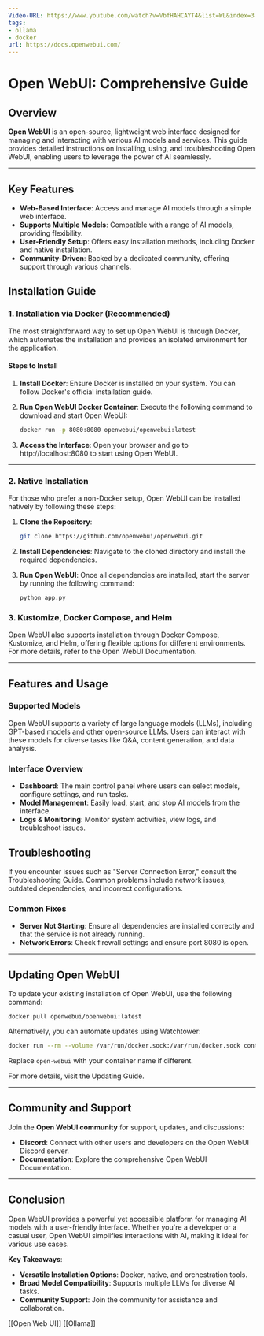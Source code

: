 ```yaml
---
Video-URL: https://www.youtube.com/watch?v=VbfHAHCAYT4&list=WL&index=3
tags:
- ollama
- docker
url: https://docs.openwebui.com/
---
```


# **Open WebUI: Comprehensive Guide**

## Overview

**Open WebUI** is an open-source, lightweight web interface designed for managing and interacting with various AI models and services. This guide provides detailed instructions on installing, using, and troubleshooting Open WebUI, enabling users to leverage the power of AI seamlessly.

---

## Key Features

- **Web-Based Interface**: Access and manage AI models through a simple web interface.
- **Supports Multiple Models**: Compatible with a range of AI models, providing flexibility.
- **User-Friendly Setup**: Offers easy installation methods, including Docker and native installation.
- **Community-Driven**: Backed by a dedicated community, offering support through various channels.

## Installation Guide

### **1. Installation via Docker (Recommended)**

The most straightforward way to set up Open WebUI is through Docker, which automates the installation and provides an isolated environment for the application.

#### **Steps to Install**

1. **Install Docker**: Ensure Docker is installed on your system. You can follow Docker's official installation guide.
2. **Run Open WebUI Docker Container**: Execute the following command to download and start Open WebUI:

    ```bash
    docker run -p 8080:8080 openwebui/openwebui:latest
    ```

3. **Access the Interface**: Open your browser and go to http://localhost:8080 to start using Open WebUI.

---

### **2. Native Installation**

For those who prefer a non-Docker setup, Open WebUI can be installed natively by following these steps:

1. **Clone the Repository**:

    ```bash
    git clone https://github.com/openwebui/openwebui.git
    ```

2. **Install Dependencies**: Navigate to the cloned directory and install the required dependencies.
3. **Run Open WebUI**: Once all dependencies are installed, start the server by running the following command:

    ```bsh
    python app.py
    ```

### **3. Kustomize, Docker Compose, and Helm**

Open WebUI also supports installation through Docker Compose, Kustomize, and Helm, offering flexible options for different environments. For more details, refer to the Open WebUI Documentation.

---

## Features and Usage

### **Supported Models**

Open WebUI supports a variety of large language models (LLMs), including GPT-based models and other open-source LLMs. Users can interact with these models for diverse tasks like Q&A, content generation, and data analysis.

### **Interface Overview**

- **Dashboard**: The main control panel where users can select models, configure settings, and run tasks.
- **Model Management**: Easily load, start, and stop AI models from the interface.
- **Logs & Monitoring**: Monitor system activities, view logs, and troubleshoot issues.

## Troubleshooting

If you encounter issues such as "Server Connection Error," consult the Troubleshooting Guide. Common problems include network issues, outdated dependencies, and incorrect configurations.

### **Common Fixes**

- **Server Not Starting**: Ensure all dependencies are installed correctly and that the service is not already running.
- **Network Errors**: Check firewall settings and ensure port 8080 is open.

---

## Updating Open WebUI

To update your existing installation of Open WebUI, use the following command:

```bsh
docker pull openwebui/openwebui:latest
```

Alternatively, you can automate updates using Watchtower:

```bash
docker run --rm --volume /var/run/docker.sock:/var/run/docker.sock containrrr/watchtower --run-once open-webui
```

Replace `open-webui` with your container name if different.

For more details, visit the Updating Guide.

---

## Community and Support

Join the **Open WebUI community** for support, updates, and discussions:

- **Discord**: Connect with other users and developers on the Open WebUI Discord server.
- **Documentation**: Explore the comprehensive Open WebUI Documentation.

---

## Conclusion

Open WebUI provides a powerful yet accessible platform for managing AI models with a user-friendly interface. Whether you're a developer or a casual user, Open WebUI simplifies interactions with AI, making it ideal for various use cases.

**Key Takeaways**:

- **Versatile Installation Options**: Docker, native, and orchestration tools.
- **Broad Model Compatibility**: Supports multiple LLMs for diverse AI tasks.
- **Community Support**: Join the community for assistance and collaboration.

[[Open Web UI]]  [[Ollama]]
